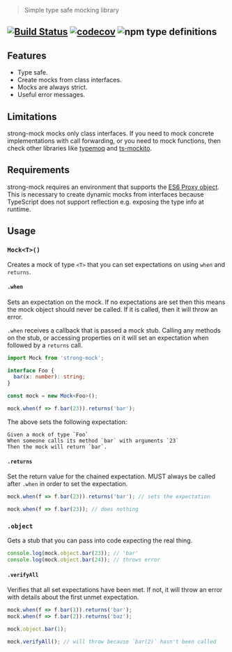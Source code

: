 > Simple type safe mocking library

[![Build Status](https://travis-ci.com/NiGhTTraX/strong-mock.svg?branch=master)](https://travis-ci.com/NiGhTTraX/strong-mock) [![codecov](https://codecov.io/gh/NiGhTTraX/strong-mock/branch/master/graph/badge.svg)](https://codecov.io/gh/NiGhTTraX/strong-mock) ![npm type definitions](https://img.shields.io/npm/types/strong-mock.svg)
----

## Features

- Type safe.
- Create mocks from class interfaces.
- Mocks are always strict.
- Useful error messages.


## Limitations

strong-mock mocks only class interfaces. If you need to mock concrete implementations with call forwarding, or you need to mock functions, then check other libraries like [typemoq](https://github.com/florinn/typemoq) and [ts-mockito](https://github.com/NagRock/ts-mockito).


## Requirements

strong-mock requires an environment that supports the [ES6 Proxy object](https://developer.mozilla.org/en-US/docs/Web/JavaScript/Reference/Global_Objects/Proxy). This is necessary to create dynamic mocks from interfaces because TypeScript does not support reflection e.g. exposing the type info at runtime.


## Usage

### `Mock<T>()`

Creates a mock of type `<T>` that you can set expectations on using `when` and `returns`.

#### `.when`

Sets an expectation on the mock. If no expectations are set then this means the mock object should never be called. If it is called, then it will throw an error.

`.when` receives a callback that is passed a mock stub. Calling any methods on the stub, or accessing properties on it will set an expectation when followed by a `returns` call.

```typescript
import Mock from 'strong-mock';

interface Foo {
  bar(x: number): string;
}

const mock = new Mock<Foo>();

mock.when(f => f.bar(23)).returns('bar');
```

The above sets the following expectation:

```gherkin
Given a mock of type `Foo`
When someone calls its method `bar` with arguments `23`
Then the mock will return `bar`.
```

#### `.returns`

Set the return value for the chained expectation. MUST always be called after `.when` in order to set the expectation.

```typescript
mock.when(f => f.bar(23)).returns('bar'); // sets the expectation

mock.when(f => f.bar(23)); // does nothing
```

### `.object`

Gets a stub that you can pass into code expecting the real thing.

```typescript
console.log(mock.object.bar(23)); // 'bar'
console.log(mock.object.bar(24)); // throws error
```

#### `.verifyAll`

Verifies that all set expectations have been met. If not, it will throw an error with details about the first unmet expectation.

```typescript
mock.when(f => f.bar(1)).returns('bar');
mock.when(f => f.bar(2)).returns('baz');

mock.object.bar(1);

mock.verifyAll(); // will throw because `bar(2)` hasn't been called
```
